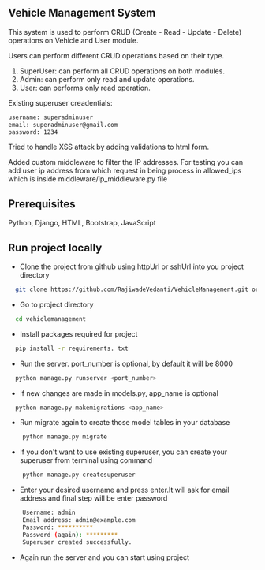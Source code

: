 ## Vehicle Management System

This system is used to perform CRUD (Create - Read - Update - Delete) operations on Vehicle and User module.

Users can perform different CRUD operations based on their type.
1. SuperUser: can perform all CRUD operations on both modules.
2. Admin: can perform only read and update operations.
3. User: can performs only read operation.

Existing superuser creadentials:
```bash
username: superadminuser
email: superadminuser@gmail.com
password: 1234
```

Tried to handle XSS attack by adding validations to html form.

Added custom middleware to filter the IP addresses.
For testing you can add user ip address from which request in being process in allowed_ips which is inside middleware/ip_middleware.py file

## Prerequisites
Python, Django, HTML, Bootstrap, JavaScript

## Run project locally
- Clone the project from github using httpUrl or sshUrl into you project directory
```bash
  git clone https://github.com/RajiwadeVedanti/VehicleManagement.git or git@github.com:RajiwadeVedanti/VehicleManagement.git
```

- Go to project directory
```bash
  cd vehiclemanagement
```

- Install packages required for project
```bash
  pip install -r requirements. txt
```

- Run the server. port_number is optional, by default it will be 8000
```bash
  python manage.py runserver <port_number>
```

- If new changes are made in models.py, app_name is optional
```bash
  python manage.py makemigrations <app_name>
```

- Run migrate again to create those model tables in your database
```bash
    python manage.py migrate
```

- If you don't want to use existing superuser, you can create your superuser from terminal using command
```bash
    python manage.py createsuperuser
```

- Enter your desired username and press enter.It will ask for email address and final step will be enter password
```bash
    Username: admin
    Email address: admin@example.com
    Password: **********
    Password (again): *********
    Superuser created successfully.
```

- Again run the server and you can start using project
